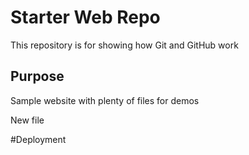 # Starter Web Repo

This repository is for showing how Git and GitHub work

## Purpose

Sample website with plenty of files for demos

New file

#Deployment

